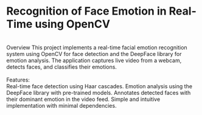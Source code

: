 # Recognition of Face Emotion in Real-Time using OpenCV 
<br>
Overview
This project implements a real-time facial emotion recognition system using OpenCV for face detection and the DeepFace library for emotion analysis. The application captures live video from a webcam, detects faces, and classifies their emotions.
<br><br>
Features:<br>
Real-time face detection using Haar cascades.
Emotion analysis using the DeepFace library with pre-trained models.
Annotates detected faces with their dominant emotion in the video feed.
Simple and intuitive implementation with minimal dependencies.
